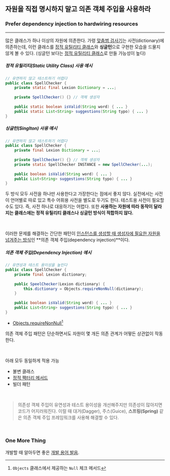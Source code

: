 ﻿## 자원을 직접 명시하지 말고 의존 객체 주입을 사용하라
### Prefer dependency injection to hardwiring resources
---
많은 클래스가 하나 이상의 자원에 의존한다. 가령 <u>맞춤범 검사기</u>는 사전(dictionary)에 의존하는데, 이런 클래스를 [정적 유틸리티 클래스](../07.10~07.16/정적%20유틸리티%20클래스.md)와 **싱글턴**으로 구현한 모습을 드물지 않게 볼 수 있다. (싱글턴 보다는 <u>정적 유틸리티 클래스</u>로 만들 가능성이 높다)

##### 정적 유틸리티(Static Utility Class) 사용 예시
```Java
// 유연하지 않고 테스트하기 어렵다
public class SpellChecker {
	private static final Lexion Dictionary = ...;
	
	private SpellChecker() {} // 객체 생성자
	
	public static boolean isValid(String word) { ... }
	public static List<String> suggestions(String typo) { ... } 
}
```

##### 싱글턴(Singlton) 사용 예시
```Java
// 유연하지 않고 테스트하기 어렵다
public class SpellChecker {
	private final Lexion Dictionary = ...;
	
	private SpellChecker() {} // 객체 생성자
	private static SpellChecker INSTANCE = new SpellChecker(...);
	
	public boolean isValid(String word) { ... }
	public List<String> suggestions(String typo) { ... } 
}
```

두 방식 모두 사전을 하나만 사용한다고 가장한다는 점에서 좋지 않다. 실전에서는 사전이 언어별로 따로 있고 특수 어휘용 사전을 별도로 두기도 한다. 테스트용 사전이 필요할 수도 있다. 즉, 사전 하나로 대응하기는 어렵다. 또한 **사용하는 자원에 따라 동작이 달라지는 클래스에는 정적 유틸리티 클래스나 싱글턴 방식이 적합하지 않다.**

<br>

이러한 문제를 해결하는 간단한 패턴이 <u>인스턴스를 생성할 때 생성자에 필요한 자원을 넘겨주는 방식</u>인 **의존 객체 주입(dependency injection)**이다.

##### 의존 객체 주입(Dependency Injection) 예시
```Java
// 유연성과 테스트 용이성을 높인다
public class SpellChecker {
	private final Lexion dictionary;
	
	public SpeelChecker(Lexion dictionary) {
		this.dictionary = Objects.requireNonNull(dictionary);
	}
	
	public boolean isValid(String word) { ... }
	public List<String> suggestions(String typo) { ... } 
}
```
- [Objects.requireNonNull](https://docs.oracle.com/javase/8/docs/api/java/util/Objects.html#requireNonNull-T-)[^1]

[^1]: `Objects` 클래스에서 제공하는 `Null` 체크 메서드


의존 객체 주입 패턴은 단순하면서도 자원이 몇 개든 의존 관계가 어떻든 상관없이 작동한다. 

<br>

아래 모두 동일하게 적용 가능
- 불변 클래스
- [정적 팩터리 메서드](../07.03~07.09/java%20factory%20methods_marso34.md)
- 빌더 패턴
  
<br>

>의존성 객체 주입이 유연성과 테스트 용이성을 개선해주지만 의존성이 많아지면 코드가 어지러워진다. 이럴 때 대거(Dagger), 주스(Guice), **스프링(Spring)** 같은 의존 객체 주입 프레임워크를 사용해 해결할 수 있다. 

<br>

### One More Thing

개발할 때 알아두면 좋은 [개발 용어 발음](https://youtu.be/QhmWV48JuWM).
